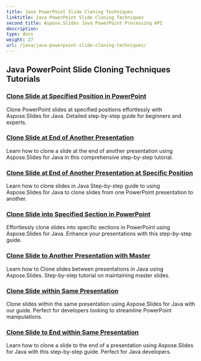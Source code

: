 ```yaml
---
title: Java PowerPoint Slide Cloning Techniques
linktitle: Java PowerPoint Slide Cloning Techniques
second_title: Aspose.Slides Java PowerPoint Processing API
description: 
type: docs
weight: 27
url: /java/java-powerpoint-slide-cloning-techniques/
---
```


## Java PowerPoint Slide Cloning Techniques Tutorials
### [Clone Slide at Specified Position in PowerPoint](./clone-slide-specified-position-powerpoint/)
Clone PowerPoint slides at specified positions effortlessly with Aspose.Slides for Java. Detailed step-by-step guide for beginners and experts.
### [Clone Slide at End of Another Presentation](./clone-slide-end-another-presentation-powerpoint/)
Learn how to clone a slide at the end of another presentation using Aspose.Slides for Java in this comprehensive step-by-step tutorial.
### [Clone Slide at End of Another Presentation at Specific Position](./clone-slide-end-another-specific-position-powerpoint/)
Learn how to clone slides in Java Step-by-step guide to using Aspose.Slides for Java to clone slides from one PowerPoint presentation to another.
### [Clone Slide into Specified Section in PowerPoint](./clone-slide-specified-section-powerpoint/)
Effortlessly clone slides into specific sections in PowerPoint using Aspose.Slides for Java. Enhance your presentations with this step-by-step guide.
### [Clone Slide to Another Presentation with Master](./clone-slide-another-presentation-master-powerpoint/)
Learn how to Clone slides between presentations in Java using Aspose.Slides. Step-by-step tutorial on maintaining master slides.
### [Clone Slide within Same Presentation](./clone-slide-within-same-presentation-powerpoint/)
Clone slides within the same presentation using Aspose.Slides for Java with our guide. Perfect for developers looking to streamline PowerPoint manipulations.
### [Clone Slide to End within Same Presentation](./clone-slide-end-within-same-presentation-powerpoint/)
Learn how to clone a slide to the end of a presentation using Aspose.Slides for Java with this step-by-step guide. Perfect for Java developers.